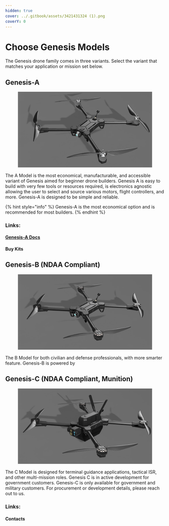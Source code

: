 ```yaml
---
hidden: true
cover: ../.gitbook/assets/3421431324 (1).png
coverY: 0
---
```


# Choose Genesis Models

The Genesis drone family comes in three variants. Select the variant that matches your application or mission set below.

## Genesis-A

<figure><img src="../.gitbook/assets/3421431324.png" alt=""><figcaption></figcaption></figure>

The A Model is the most economical, manufacturable, and accessible variant of Genesis aimed for beginner drone builders. Genesis A is easy to build with very few tools or resources required, is electronics agnostic allowing the user to select and source various motors, flight controllers, and more. Genesis-A is designed to be simple and reliable.

{% hint style="info" %}
Genesis-A is the most economical option and is recommended for most builders.
{% endhint %}

### Links:

#### [Genesis-A Docs](../genesis-a/part-chooser/)&#x20;

#### Buy Kits



## Genesis-B (NDAA Compliant)

<figure><img src="../.gitbook/assets/GENESIS ARK (v2~recovered) (2).png" alt=""><figcaption></figcaption></figure>

The B Model for both civilian and defense professionals, with more smarter feature. Genesis-B is powered by





## Genesis-C (NDAA Compliant, Munition)

<figure><img src="../.gitbook/assets/312412543321443.png" alt=""><figcaption></figcaption></figure>

The C Model is designed for terminal guidance applications, tactical ISR, and other multi-mission roles. Genesis C is in active development for government customers. Genesis-C is only available for government and military customers. For procurement or development details, please reach out to us.&#x20;

### Links:

#### Contacts
